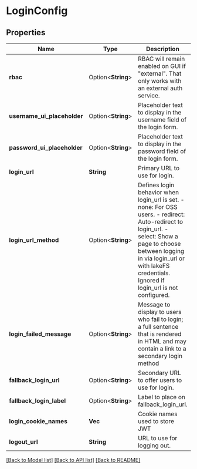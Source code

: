 # LoginConfig

## Properties

Name | Type | Description | Notes
------------ | ------------- | ------------- | -------------
**rbac** | Option<**String**> | RBAC will remain enabled on GUI if \"external\".  That only works with an external auth service.  | [optional]
**username_ui_placeholder** | Option<**String**> | Placeholder text to display in the username field of the login form.  | [optional]
**password_ui_placeholder** | Option<**String**> | Placeholder text to display in the password field of the login form.  | [optional]
**login_url** | **String** | Primary URL to use for login. | 
**login_url_method** | Option<**String**> | Defines login behavior when login_url is set. - none: For OSS users. - redirect: Auto-redirect to login_url. - select: Show a page to choose between logging in via login_url or with lakeFS credentials. Ignored if login_url is not configured.  | [optional]
**login_failed_message** | Option<**String**> | Message to display to users who fail to login; a full sentence that is rendered in HTML and may contain a link to a secondary login method  | [optional]
**fallback_login_url** | Option<**String**> | Secondary URL to offer users to use for login. | [optional]
**fallback_login_label** | Option<**String**> | Label to place on fallback_login_url. | [optional]
**login_cookie_names** | **Vec<String>** | Cookie names used to store JWT | 
**logout_url** | **String** | URL to use for logging out. | 

[[Back to Model list]](../README.md#documentation-for-models) [[Back to API list]](../README.md#documentation-for-api-endpoints) [[Back to README]](../README.md)


